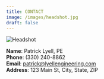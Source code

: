 ```yaml
---
title: CONTACT
image: /images/headshot.jpg
draft: false
---
```


![Headshot](/images/headshot.jpg)

**Name**: Patrick Lyell, PE  
**Phone**: (330) 240-8862  
**Email**: patrick@lyellengineering.com  
**Address**: 123 Main St, City, State, ZIP